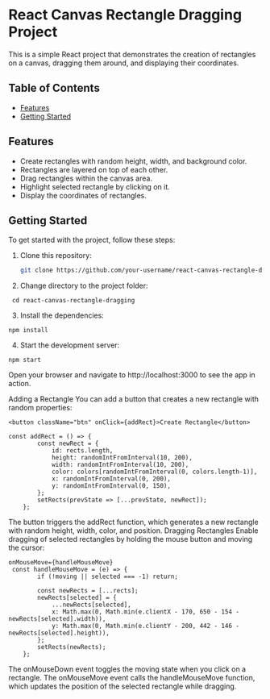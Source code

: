 # React Canvas Rectangle Dragging Project

This is a simple React project that demonstrates the creation of rectangles on a canvas, dragging them around, and displaying their coordinates.

## Table of Contents

- [Features](#features)
- [Getting Started](#getting-started)


## Features

- Create rectangles with random height, width, and background color.
- Rectangles are layered on top of each other.
- Drag rectangles within the canvas area.
- Highlight selected rectangle by clicking on it.
- Display the coordinates of rectangles.

## Getting Started

To get started with the project, follow these steps:

1. Clone this repository:

   ```bash
   git clone https://github.com/your-username/react-canvas-rectangle-dragging.git

2. Change directory to the project folder:

  ```
   cd react-canvas-rectangle-dragging
  ```
3. Install the dependencies:

  ```
  npm install
  ```
4. Start the development server:
  ```
  npm start
  ```
Open your browser and navigate to http://localhost:3000 to see the app in action.

Adding a Rectangle
You can add a button that creates a new rectangle with random properties:

```
<button className="btn" onClick={addRect}>Create Rectangle</button>

const addRect = () => {
        const newRect = {
            id: rects.length,
            height: randomIntFromInterval(10, 200),
            width: randomIntFromInterval(10, 200),
            color: colors[randomIntFromInterval(0, colors.length-1)],
            x: randomIntFromInterval(0, 200),
            y: randomIntFromInterval(0, 150),
        };
        setRects(prevState => [...prevState, newRect]);
    };

```



The button triggers the addRect function, which generates a new rectangle with random height, width, color, and position.
Dragging Rectangles
Enable dragging of selected rectangles by holding the mouse button and moving the cursor:

```
onMouseMove={handleMouseMove}
 const handleMouseMove = (e) => {
        if (!moving || selected === -1) return;

        const newRects = [...rects];
        newRects[selected] = {
            ...newRects[selected],
            x: Math.max(0, Math.min(e.clientX - 170, 650 - 154 - newRects[selected].width)),
            y: Math.max(0, Math.min(e.clientY - 200, 442 - 146 - newRects[selected].height)),
        };
        setRects(newRects);
    };
```
The onMouseDown event toggles the moving state when you click on a rectangle. The onMouseMove event calls the handleMouseMove function, which updates the position of the selected rectangle while dragging.
